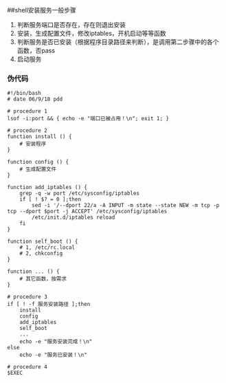 ##shell安装服务一般步骤

1.	判断服务端口是否存在，存在则退出安装<br />
2.	安装，生成配置文件，修改iptables，开机启动等等函数
3. 判断服务是否已安装（根据程序目录路径来判断），是调用第二步骤中的各个函数，否pass
4. 启动服务

### 伪代码
	#!/bin/bash
	# date 06/9/18 pdd
	
	# procedure 1
	lsof -i:port && { echo -e "端口已被占用！\n"; exit 1; }
	
	# procedure 2
	function install () {
		# 安装程序
	}
	
	function config () {
		# 生成配置文件
	}
	
	function add_iptables () {
		grep -q -w port /etc/sysconfig/iptables
		if [ ! $? = 0 ];then
			sed -i '/--dport 22/a -A INPUT -m state --state NEW -m tcp -p tcp --dport $port -j ACCEPT' /etc/sysconfig/iptables
			/etc/init.d/iptables reload
		fi
	}
	
	function self_boot () {
		# 1, /etc/rc.local
		# 2, chkconfig 
	}
	
	function ... () {
		# 其它函数，按需求
	}
	
	# procedure 3
	if [ ! -f 服务安装路径 ];then
		install
		config
		add_iptables
		self_boot
		...
		echo -e "服务安装完成！\n"
	else
		echo -e "服务已安装！\n"
		
	# procedure 4
	$EXEC